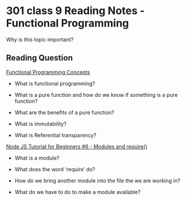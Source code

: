 # 301 class 9 Reading Notes - Functional Programming
Why is this topic important?

## Reading Question

[Functional Programming Concepts](https://medium.com/the-renaissance-developer/concepts-of-functional-programming-in-javascript-6bc84220d2aa)

- What is functional programming?

- What is a pure function and how do we know if something is a pure function?

- What are the benefits of a pure function?

- What is immutability?

- What is Referential transparency?

[Node JS Tutorial for Beginners #6 - Modules and require()](https://www.youtube.com/watch?v=xHLd36QoS4k)

- What is a module?


- What does the word ‘require’ do?


- How do we bring another module into the file the we are working in?


- What do we have to do to make a module available?
